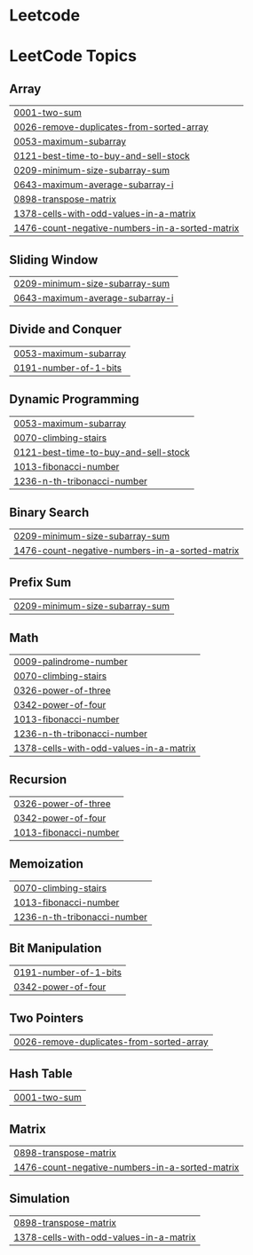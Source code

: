 # Leetcode
<!---LeetCode Topics Start-->
# LeetCode Topics
## Array
|  |
| ------- |
| [0001-two-sum](https://github.com/Praveenkumar-2706/Leetcode/tree/master/0001-two-sum) |
| [0026-remove-duplicates-from-sorted-array](https://github.com/Praveenkumar-2706/Leetcode/tree/master/0026-remove-duplicates-from-sorted-array) |
| [0053-maximum-subarray](https://github.com/Praveenkumar-2706/Leetcode/tree/master/0053-maximum-subarray) |
| [0121-best-time-to-buy-and-sell-stock](https://github.com/Praveenkumar-2706/Leetcode/tree/master/0121-best-time-to-buy-and-sell-stock) |
| [0209-minimum-size-subarray-sum](https://github.com/Praveenkumar-2706/Leetcode/tree/master/0209-minimum-size-subarray-sum) |
| [0643-maximum-average-subarray-i](https://github.com/Praveenkumar-2706/Leetcode/tree/master/0643-maximum-average-subarray-i) |
| [0898-transpose-matrix](https://github.com/Praveenkumar-2706/Leetcode/tree/master/0898-transpose-matrix) |
| [1378-cells-with-odd-values-in-a-matrix](https://github.com/Praveenkumar-2706/Leetcode/tree/master/1378-cells-with-odd-values-in-a-matrix) |
| [1476-count-negative-numbers-in-a-sorted-matrix](https://github.com/Praveenkumar-2706/Leetcode/tree/master/1476-count-negative-numbers-in-a-sorted-matrix) |
## Sliding Window
|  |
| ------- |
| [0209-minimum-size-subarray-sum](https://github.com/Praveenkumar-2706/Leetcode/tree/master/0209-minimum-size-subarray-sum) |
| [0643-maximum-average-subarray-i](https://github.com/Praveenkumar-2706/Leetcode/tree/master/0643-maximum-average-subarray-i) |
## Divide and Conquer
|  |
| ------- |
| [0053-maximum-subarray](https://github.com/Praveenkumar-2706/Leetcode/tree/master/0053-maximum-subarray) |
| [0191-number-of-1-bits](https://github.com/Praveenkumar-2706/Leetcode/tree/master/0191-number-of-1-bits) |
## Dynamic Programming
|  |
| ------- |
| [0053-maximum-subarray](https://github.com/Praveenkumar-2706/Leetcode/tree/master/0053-maximum-subarray) |
| [0070-climbing-stairs](https://github.com/Praveenkumar-2706/Leetcode/tree/master/0070-climbing-stairs) |
| [0121-best-time-to-buy-and-sell-stock](https://github.com/Praveenkumar-2706/Leetcode/tree/master/0121-best-time-to-buy-and-sell-stock) |
| [1013-fibonacci-number](https://github.com/Praveenkumar-2706/Leetcode/tree/master/1013-fibonacci-number) |
| [1236-n-th-tribonacci-number](https://github.com/Praveenkumar-2706/Leetcode/tree/master/1236-n-th-tribonacci-number) |
## Binary Search
|  |
| ------- |
| [0209-minimum-size-subarray-sum](https://github.com/Praveenkumar-2706/Leetcode/tree/master/0209-minimum-size-subarray-sum) |
| [1476-count-negative-numbers-in-a-sorted-matrix](https://github.com/Praveenkumar-2706/Leetcode/tree/master/1476-count-negative-numbers-in-a-sorted-matrix) |
## Prefix Sum
|  |
| ------- |
| [0209-minimum-size-subarray-sum](https://github.com/Praveenkumar-2706/Leetcode/tree/master/0209-minimum-size-subarray-sum) |
## Math
|  |
| ------- |
| [0009-palindrome-number](https://github.com/Praveenkumar-2706/Leetcode/tree/master/0009-palindrome-number) |
| [0070-climbing-stairs](https://github.com/Praveenkumar-2706/Leetcode/tree/master/0070-climbing-stairs) |
| [0326-power-of-three](https://github.com/Praveenkumar-2706/Leetcode/tree/master/0326-power-of-three) |
| [0342-power-of-four](https://github.com/Praveenkumar-2706/Leetcode/tree/master/0342-power-of-four) |
| [1013-fibonacci-number](https://github.com/Praveenkumar-2706/Leetcode/tree/master/1013-fibonacci-number) |
| [1236-n-th-tribonacci-number](https://github.com/Praveenkumar-2706/Leetcode/tree/master/1236-n-th-tribonacci-number) |
| [1378-cells-with-odd-values-in-a-matrix](https://github.com/Praveenkumar-2706/Leetcode/tree/master/1378-cells-with-odd-values-in-a-matrix) |
## Recursion
|  |
| ------- |
| [0326-power-of-three](https://github.com/Praveenkumar-2706/Leetcode/tree/master/0326-power-of-three) |
| [0342-power-of-four](https://github.com/Praveenkumar-2706/Leetcode/tree/master/0342-power-of-four) |
| [1013-fibonacci-number](https://github.com/Praveenkumar-2706/Leetcode/tree/master/1013-fibonacci-number) |
## Memoization
|  |
| ------- |
| [0070-climbing-stairs](https://github.com/Praveenkumar-2706/Leetcode/tree/master/0070-climbing-stairs) |
| [1013-fibonacci-number](https://github.com/Praveenkumar-2706/Leetcode/tree/master/1013-fibonacci-number) |
| [1236-n-th-tribonacci-number](https://github.com/Praveenkumar-2706/Leetcode/tree/master/1236-n-th-tribonacci-number) |
## Bit Manipulation
|  |
| ------- |
| [0191-number-of-1-bits](https://github.com/Praveenkumar-2706/Leetcode/tree/master/0191-number-of-1-bits) |
| [0342-power-of-four](https://github.com/Praveenkumar-2706/Leetcode/tree/master/0342-power-of-four) |
## Two Pointers
|  |
| ------- |
| [0026-remove-duplicates-from-sorted-array](https://github.com/Praveenkumar-2706/Leetcode/tree/master/0026-remove-duplicates-from-sorted-array) |
## Hash Table
|  |
| ------- |
| [0001-two-sum](https://github.com/Praveenkumar-2706/Leetcode/tree/master/0001-two-sum) |
## Matrix
|  |
| ------- |
| [0898-transpose-matrix](https://github.com/Praveenkumar-2706/Leetcode/tree/master/0898-transpose-matrix) |
| [1476-count-negative-numbers-in-a-sorted-matrix](https://github.com/Praveenkumar-2706/Leetcode/tree/master/1476-count-negative-numbers-in-a-sorted-matrix) |
## Simulation
|  |
| ------- |
| [0898-transpose-matrix](https://github.com/Praveenkumar-2706/Leetcode/tree/master/0898-transpose-matrix) |
| [1378-cells-with-odd-values-in-a-matrix](https://github.com/Praveenkumar-2706/Leetcode/tree/master/1378-cells-with-odd-values-in-a-matrix) |
<!---LeetCode Topics End-->